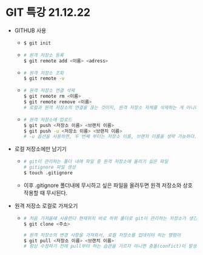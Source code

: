 # GIT 특강 21.12.22

- GITHUB 사용

  - ```bash
    $ git init
    ```

  - ```bash
    # 원격 저장소 등록
    $ git remote add <이름> <adress>
    ```

  - ```bash
    # 원격 저장소 조회
    $ git remote -v
    ```

  - ```bash
    # 원격 저장소 연결 삭제
    $ git remote rm <이름>
    $ git remote remove <이름>
    # 로컬과 원격 저장소의 연결을 끊는 것이지, 원격 저장소 자체를 삭제하는 게 아니다.
    ```

  - ```bash
    # 원격 저장소에 업로드
    $ git push <저장소 이름> <브랜치 이름>
    $ git push -u <저장소 이름> <브랜치 이름>
    # -u 옵션을 사용하면, 두 번째 부터는 저장소 이름, 브랜치 이름을 생략 가능하다.
    ```

    

- 로컬 저장소에만 남기기

  - ```bash
    # git이 관리하는 폴더 내에 파일 중 원격 저장소에 올리기 싫은 파일
    # gitignore 파일 생성
    $ touch .gitignore
    ```

  - 이후 .gitignore 폴더내에 무시하고 싶은 파일을 올려두면 원격 저장소와 상호작용할 때 무시된다.

- 원격 저장소 로컬로 가져오기

  - ```bash
    # 처음 가져올때 사용한다 현재위치 바로 하위 폴더로 git이 관리하는 저장소가 생긴다.
    $ git clone <주소>
    
    # 원격 저장소의 변경 사항을 가져와서, 로컬 저장소를 업데이터 하는 명령어
    $ git pull <저장소 이름> <브랜치 이름>
    # 항상 수정하기 전에 pull부터 하는 습관을 기르자 아니면 충돌(confict)이 발생 할 수 있다.
    ```